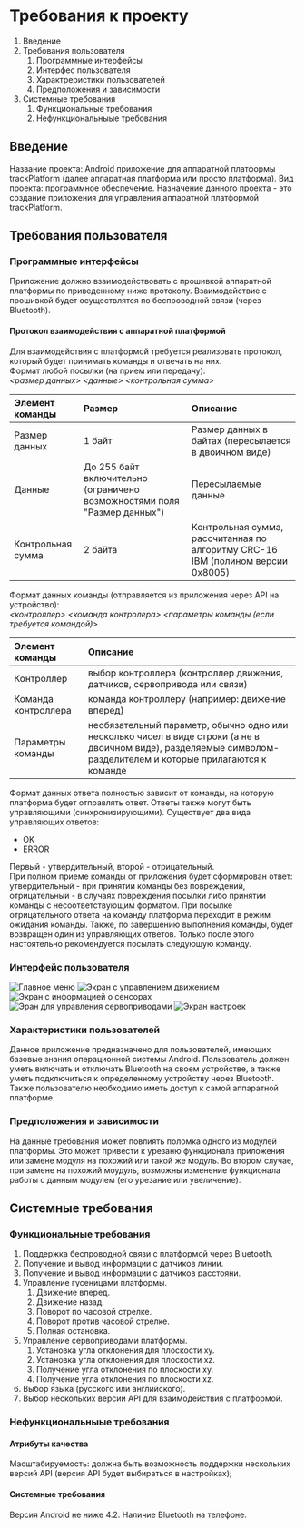 # Требования к проекту

1. Введение
2. Требования пользователя
	1. Программные интерфейсы
	2. Интерфес пользователя
	3. Характреристики пользователей
	4. Предположения и зависимости
3. Системные требования
	1. Функциональные требования
	2. Нефункциональныые требования

## Введение 
Название проекта: Android приложение для аппаратной платформы trackPlatform (далее аппаратная платформа или просто платформа). 
Вид проекта: программное обеспечение. 
Назначение данного проекта - это создание приложения для управления аппаратной платформой trackPlatform. 

## Требования пользователя
### Программные интерфейсы
Приложение должно взаимодействовать с прошивкой аппаратной платформы по приведенному ниже протоколу. 
Взаимодействие с прошивкой будет осуществлятся по беспроводной связи (через Bluetooth).
#### Протокол взаимодействия с аппаратной платформой 
Для взаимодействия с платформой требуется реализовать протокол, который будет принимать команды и отвечать на них.  
Формат любой посылки (на прием или передачу):  
*<размер данных> <данные> <контрольная сумма>*  

| Элемент команды | Размер | Описание |
|:---|:---|:---|
| Размер данных | 1 байт | Размер данных в байтах (пересылается в двоичном виде) |
| Данные | До 255 байт включительно (ограничено возможностями поля "Размер данных") | Пересылаемые данные |
| Контрольная сумма | 2 байта | Контрольная сумма, рассчитанная по алгоритму CRC-16 IBM (полином версии 0x8005) |

Формат данных команды (отправляется из приложения через API на устройство):  
*<контроллер> <команда контролера> <параметры команды (если требуется командой)>*  

| Элемент команды | Описание |
|:---|:---|
| Контроллер | выбор контроллера (контроллер движения, датчиков, сервопривода или связи) |
| Команда контроллера | команда контроллеру (например: движение вперед) |
| Параметры команды | необязательный параметр, обычно одно или несколько чисел в виде строки (а не в двоичном виде), разделяемые символом-разделителем и которые прилагаются к команде |

Формат данных ответа полностью зависит от команды, на которую платформа будет отправлять ответ.
Ответы также могут быть управляющими (синхронизирующими). Существует два вида управляющих ответов:  
- OK
- ERROR

Первый - утвердительный, второй - отрицательный.  
При полном приеме команды от приложения будет сформирован ответ: 
утвердительный - при принятии команды без повреждений, отрицательный - в случаях 
повреждения посылки либо принятии команды с несоответствующим форматом.
При посылке отрицательного ответа на команду платформа переходит в режим ожидания команды.
Также, по завершению выполнения команды, будет возвращен один из управляющих ответов. 
Только после этого настоятельно рекомендуется посылать следующую команду.

### Интерфейс пользователя
![](user_interface/main_menu.png "Главное меню")
![](user_interface/motion_activity.png "Экран с управлением движением")
![](user_interface/sensors_activity.png "Экран с информацией о сенсорах")
![](user_interface/servo_activity.png "Эран для управления сервоприводами")
![](user_interface/settings_activity.png "Экран настроек")
### Характеристики пользователей 
Данное приложение предназначено для пользователей, имеющих базовые знания операционной системы Android. 
Пользователь должен уметь включать и отключать Bluetooth на своем устройстве, а также уметь подключиться 
к определенному устройству через Bluetooth. Также пользователю необходимо иметь доступ к самой аппаратной 
платформе.

### Предположения и зависимости
На данные требования может повлиять поломка одного из модулей платформы. Это может привести к урезаню функционала 
приложения или замене модуля на похожий или такой же модуль. Во втором случае, при замене на похожий моудуль, возможны 
изменение функционала работы с данным модулем (его урезание или увеличение).

## Системные требования

### Функциональные требования
1. Поддержка беспроводной связи с платформой через Bluetooth.
2. Получение и вывод информации с датчиков линии.
3. Получение и вывод информации с датчиков расстояни.
4. Управление гусеницами платформы.
	1. Движение вперед.
	2. Движение назад.
	3. Поворот по часовой стрелке.
	4. Поворот против часовой стрелке.
	5. Полная остановка.
5. Управление сервоприводами платформы.
	1. Установка угла отклонения для плоскости xy.
	2. Установка угла отклонения для плоскости xz.
	3. Получение угла отклонения по плоскости xy.
	4. Получение угла отклонения по плоскости xz.
6. Выбор языка (русского или английского).
7. Выбор нескольких версии API для взаимодействия с платформой.

### Нефункциональныые требования

#### Атрибуты качества
Масштабируемость: должна быть возможность поддержки нескольких версий API (версия API будет выбираться в настройках);

#### Системные требования
Версия Android не ниже 4.2. Наличие Bluetooth на телефоне.